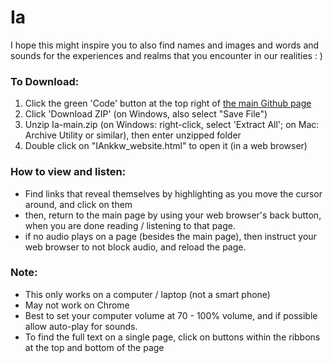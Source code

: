 # Ia
I hope this might inspire you to also find names and images and words and sounds for the experiences and realms that you encounter in our realities : )

### To Download:  
1. Click the green 'Code' button at the top right of [the main Github page](https://github.com/andym331/Ia)  
2. Click 'Download ZIP' (on Windows, also select "Save File")  
3. Unzip Ia-main.zip (on Windows: right-click, select 'Extract All'; on Mac: Archive Utility or similar), then enter unzipped folder  
4. Double click on "IAnkkw_website.html" to open it (in a web browser)  

### How to view and listen:  
- Find links that reveal themselves by highlighting as you move the cursor around, and click on them   
- then, return to the main page by using your web browser's back button, when you are done reading / listening to that page.  
- if no audio plays on a page (besides the main page), then instruct your web browser to not block audio, and reload the page.  

### Note:	
- This only works on a computer / laptop (not a smart phone)  
- May not work on Chrome  
- Best to set your computer volume at 70 - 100% volume, and if possible allow auto-play for sounds.  
- To find the full text on a single page, click on buttons within the ribbons at the top and bottom of the page  
		

